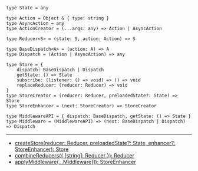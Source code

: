 ```
type State = any
```

```
type Action = Object & { type: string }
type AsyncAction = any
type ActionCreator = (...args: any) => Action | AsyncAction
```

```
type Reducer<S> = (state: S, action: Action) => S
```

```
type BaseDispatch<A> = (action: A) => A
type Dispatch = (Action | AsyncAction) => any
```

```
type Store = {
    dispatch: BaseDispatch | Dispatch
    getState: () => State
    subscribe: (listener: () => void) => () => void
    replaceReducer: (reducer: Reducer) => void
}
type StoreCreator = (reducer: Reducer, preloadedState?: State) => Store
type StoreEnhancer = (next: StoreCreator) => StoreCreator
```

```
type MiddlewareAPI = { dispatch: BaseDispatch, getState: () => State }
type Middleware = (MiddlewareAPI) => (next: BaseDispatch | Dispatch) => Dispatch
```

---

- [createStore(reducer: Reducer, preloadedState?: State, enhancer?: StoreEnhancer): Store](https://redux.js.org/docs/api/createStore.html)
- [combineReducers({ [string]: Reducer }): Reducer](https://redux.js.org/docs/api/combineReducers.html)
- [applyMiddleware(...Middleware[]): StoreEnhancer](https://redux.js.org/docs/api/applyMiddleware.html)
